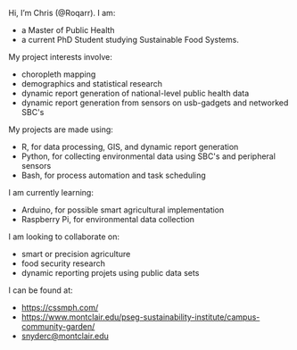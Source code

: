 Hi, I’m Chris (@Roqarr). 
I am:
- a Master of Public Health
- a current PhD Student studying Sustainable Food Systems.

My project interests involve:
- choropleth mapping
- demographics and statistical research
- dynamic report generation of national-level public health data
- dynamic report generation from sensors on usb-gadgets and networked SBC's

My projects are made using:
- R, for data processing, GIS, and dynamic report generation
- Python, for collecting environmental data using SBC's and peripheral sensors
- Bash, for process automation and task scheduling



I am currently learning:
- Arduino, for possible smart agricultural implementation
- Raspberry Pi, for environmental data collection
 

I am looking to collaborate on:
- smart or precision agriculture 
- food security research 
- dynamic reporting projets using public data sets

I can be found at:
- https://cssmph.com/ 
- https://www.montclair.edu/pseg-sustainability-institute/campus-community-garden/
- snyderc@montclair.edu

<!---
- 👋 Hi, I’m @Roqarr
- 👀 I’m interested in ...
- 🌱 I’m currently learning ...
- 💞️ I’m looking to collaborate on ...
- 📫 How to reach me ...


Roqarr/Roqarr is a ✨ special ✨ repository because its `README.md` (this file) appears on your GitHub profile.
You can click the Preview link to take a look at your changes.
--->


  
